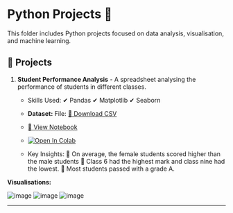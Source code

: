 # Python Projects 🐍

This folder includes Python projects focused on data analysis, visualisation, and machine learning.

## 🔹 Projects
1. **Student Performance Analysis** - A spreadsheet analysing the performance of students in different classes. 

    - Skills Used:
     ✔ Pandas
     ✔ Matplotlib
     ✔ Seaborn
     
   - **Dataset:**  File: [📂 Download CSV](./student(in).csv)
   - [📂 View Notebook](https://github.com/amnah-b/Amnah-JustITPortfolio2025/blob/main/Python_Projects/student.ipynb)
   - [![Open In Colab](https://colab.research.google.com/assets/colab-badge.svg)](https://colab.research.google.com/github/Amnah-JustITPortfolio2025/Bootcamp-Portfolio-2025/blob/main/Python_Projects/student.ipynb)



   - Key Insights:
     🔹 On average, the female students scored higher than the male students
     🔹 Class 6 had the highest mark and class nine had the lowest.
     🔹 Most students passed with a grade A. 


**Visualisations:**

![image](https://github.com/user-attachments/assets/c0572ffe-e7d8-41a2-8632-4c7a1d726ae5)
![image](https://github.com/user-attachments/assets/49219209-b1b1-4479-bd0a-56761a10757c)
![image](https://github.com/user-attachments/assets/c040a792-462d-420a-9cb8-50ec1848c3e0)



---

